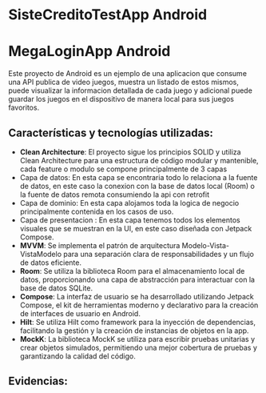 # SisteCreditoTestApp Android
# MegaLoginApp Android

Este proyecto de Android es un ejemplo de una aplicacion que consume una API publica de video juegos, muestra un listado de estos mismos, puede visualizar la informacion detallada de cada juego y adicional puede guardar los juegos en el dispositivo de manera local para sus juegos favoritos.

## Características y tecnologías utilizadas:

- **Clean Architecture**: El proyecto sigue los principios SOLID y utiliza Clean Architecture para una estructura de código modular y mantenible, cada feature o modulo se compone principalmente de 3 capas
- Capa de datos: En esta capa se encontraria todo lo relaciona a la fuente de datos, en este caso la conexion con la base de datos local (Room) o la fuente de datos remota consumiendo la api con retrofit
- Capa de dominio: En esta capa alojamos toda la logica de negocio principalmente contenida en los casos de uso.
- Capa de presentacion : En esta capa tenemos todos los elementos visuales que se muestran en la UI, en este caso diseñada con Jetpack Compose. 
- **MVVM**: Se implementa el patrón de arquitectura Modelo-Vista-VistaModelo para una separación clara de responsabilidades y un flujo de datos eficiente.
- **Room**: Se utiliza la biblioteca Room para el almacenamiento local de datos, proporcionando una capa de abstracción para interactuar con la base de datos SQLite.
- **Compose**: La interfaz de usuario se ha desarrollado utilizando Jetpack Compose, el kit de herramientas moderno y declarativo para la creación de interfaces de usuario en Android.
- **Hilt**: Se utiliza Hilt como framework para la inyección de dependencias, facilitando la gestión y la creación de instancias de objetos en la app.
- **MockK**: La biblioteca MockK se utiliza para escribir pruebas unitarias y crear objetos simulados, permitiendo una mejor cobertura de pruebas y garantizando la calidad del código.

## Evidencias: